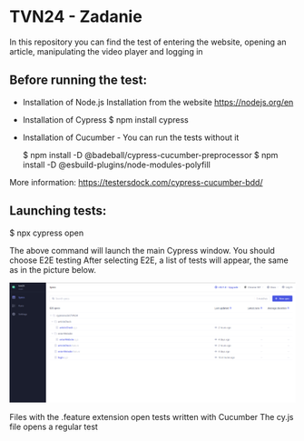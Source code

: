 # TVN24 - Zadanie

In this repository you can find the test of entering the website, opening an article, manipulating the video player and logging in

## Before running the test:

* Installation of Node.js 
Installation from the website https://nodejs.org/en

* Installation of Cypress
    $ npm install cypress

* Installation of Cucumber - You can run the tests without it

    $ npm install -D @badeball/cypress-cucumber-preprocessor
    $ npm install -D @esbuild-plugins/node-modules-polyfill

More information: https://testersdock.com/cypress-cucumber-bdd/

## Launching tests:

$ npx cypress open

The above command will launch the main Cypress window. You should choose E2E testing
After selecting E2E, a list of tests will appear, the same as in the picture below.

![Test schema](./cypress/readmeImage/TestSchema.png)

Files with the .feature extension open tests written with Cucumber
The cy.js file opens a regular test